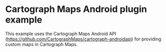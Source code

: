 # Cartograph Maps Android plugin example
This example uses the Cartograph Maps Android API (https://github.com/CartographMaps/cartograph-androidapi) for providing custom maps in Cartograph Maps.
